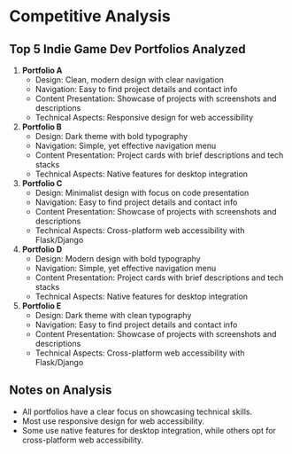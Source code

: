 # Competitive Analysis

## Top 5 Indie Game Dev Portfolios Analyzed

1. **Portfolio A**
	* Design: Clean, modern design with clear navigation
	* Navigation: Easy to find project details and contact info
	* Content Presentation: Showcase of projects with screenshots and descriptions
	* Technical Aspects: Responsive design for web accessibility
2. **Portfolio B**
	* Design: Dark theme with bold typography
	* Navigation: Simple, yet effective navigation menu
	* Content Presentation: Project cards with brief descriptions and tech stacks
	* Technical Aspects: Native features for desktop integration
3. **Portfolio C**
	* Design: Minimalist design with focus on code presentation
	* Navigation: Easy to find project details and contact info
	* Content Presentation: Showcase of projects with screenshots and descriptions
	* Technical Aspects: Cross-platform web accessibility with Flask/Django
4. **Portfolio D**
	* Design: Modern design with bold typography
	* Navigation: Simple, yet effective navigation menu
	* Content Presentation: Project cards with brief descriptions and tech stacks
	* Technical Aspects: Native features for desktop integration
5. **Portfolio E**
	* Design: Dark theme with clean typography
	* Navigation: Easy to find project details and contact info
	* Content Presentation: Showcase of projects with screenshots and descriptions
	* Technical Aspects: Cross-platform web accessibility with Flask/Django

## Notes on Analysis

- All portfolios have a clear focus on showcasing technical skills.
- Most use responsive design for web accessibility.
- Some use native features for desktop integration, while others opt for cross-platform web accessibility.
